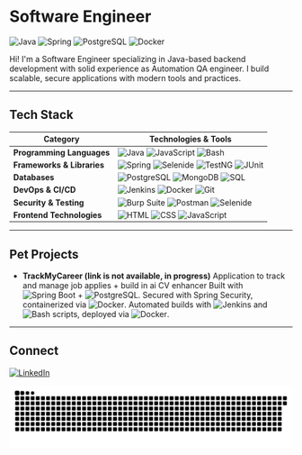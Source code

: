 # Software Engineer

![Java](https://img.shields.io/badge/java-%23ED8B00.svg?style=for-the-badge&logo=openjdk&logoColor=white) ![Spring](https://img.shields.io/badge/spring-%236DB33F.svg?style=for-the-badge&logo=spring&logoColor=white) ![PostgreSQL](https://img.shields.io/badge/postgresql-%23336791.svg?style=for-the-badge&logo=postgresql&logoColor=white) ![Docker](https://img.shields.io/badge/docker-%230db7ed.svg?style=for-the-badge&logo=docker&logoColor=white)

Hi!
I'm a Software Engineer specializing in Java-based backend development with solid experience as Automation QA engineer. 
I build scalable, secure applications with modern tools and practices.

---

## Tech Stack

| **Category**              | **Technologies & Tools**                                                                                                                                       |
|---------------------------|----------------------------------------------------------------------------------------------------------------------------------------------------------------|
| **Programming Languages** | ![Java](https://img.shields.io/badge/java-%23ED8B00.svg?style=flat-square&logo=openjdk&logoColor=white) ![JavaScript](https://img.shields.io/badge/javascript-%23323330.svg?style=flat-square&logo=javascript&logoColor=%23F7DF1E) ![Bash](https://img.shields.io/badge/bash-%23121011.svg?style=flat-square&logo=gnu-bash&logoColor=white) |
| **Frameworks & Libraries**| ![Spring](https://img.shields.io/badge/spring-%236DB33F.svg?style=flat-square&logo=spring&logoColor=white) ![Selenide](https://img.shields.io/badge/selenide-%23FF3E3E.svg?style=flat-square) ![TestNG](https://img.shields.io/badge/testng-%230096D6.svg?style=flat-square) ![JUnit](https://img.shields.io/badge/junit-%2325A162.svg?style=flat-square) |
| **Databases**             | ![PostgreSQL](https://img.shields.io/badge/postgresql-%23336791.svg?style=flat-square&logo=postgresql&logoColor=white) ![MongoDB](https://img.shields.io/badge/mongodb-%2347A248.svg?style=flat-square&logo=mongodb&logoColor=white) ![SQL](https://img.shields.io/badge/sql-%2300758F.svg?style=flat-square) |
| **DevOps & CI/CD**        | ![Jenkins](https://img.shields.io/badge/jenkins-%232C5263.svg?style=flat-square&logo=jenkins&logoColor=white) ![Docker](https://img.shields.io/badge/docker-%230db7ed.svg?style=flat-square&logo=docker&logoColor=white) ![Git](https://img.shields.io/badge/git-%23F05033.svg?style=flat-square&logo=git&logoColor=white) |
| **Security & Testing**     | ![Burp Suite](https://img.shields.io/badge/burp%20suite-%23FF6633.svg?style=flat-square) ![Postman](https://img.shields.io/badge/postman-%23FF6C37.svg?style=flat-square&logo=postman&logoColor=white) ![Selenide](https://img.shields.io/badge/selenide-%23FF3E3E.svg?style=flat-square) |
| **Frontend Technologies** | ![HTML](https://img.shields.io/badge/html-%23E34F26.svg?style=flat-square&logo=html5&logoColor=white) ![CSS](https://img.shields.io/badge/css-%231572B6.svg?style=flat-square&logo=css3&logoColor=white) ![JavaScript](https://img.shields.io/badge/javascript-%23323330.svg?style=flat-square&logo=javascript&logoColor=%23F7DF1E) |


---

## Pet Projects

- **TrackMyCareer (link is not available, in progress)**
  Application to track and manage job applies + build in ai CV enhancer
  Built with ![Spring Boot](https://img.shields.io/badge/spring%20boot-%236DB33F.svg?style=flat-square&logo=spring&logoColor=white) + ![PostgreSQL](https://img.shields.io/badge/postgresql-%23336791.svg?style=flat-square&logo=postgresql&logoColor=white). Secured with Spring Security, containerized via ![Docker](https://img.shields.io/badge/docker-%230db7ed.svg?style=flat-square&logo=docker&logoColor=white). 
  Automated builds with ![Jenkins](https://img.shields.io/badge/jenkins-%232C5263.svg?style=flat-square&logo=jenkins&logoColor=white) and ![Bash](https://img.shields.io/badge/bash-%23121011.svg?style=flat-square&logo=gnu-bash&logoColor=white) scripts, deployed via ![Docker](https://img.shields.io/badge/docker-%230db7ed.svg?style=flat-square&logo=docker&logoColor=white). 
    

---

## Connect

[![LinkedIn](https://img.shields.io/badge/linkedin-%230077B5.svg?style=flat-square&logo=linkedin&logoColor=white)](https://linkedin.com/in/dmytro-lukaniuk-0ba41a231)

<picture>
  <source media="(prefers-color-scheme: dark)" srcset="https://github.com/yourusername/yourusername/blob/output/github-contribution-grid-snake-dark.svg" />
  <source media="(prefers-color-scheme: light)" srcset="https://github.com/yourusername/yourusername/blob/output/github-contribution-grid-snake.svg" />
  <img alt="Snake Animation" src="https://github.com/fromnameimport/fromnameimport/blob/output/github-contribution-grid-snake.svg" />
</picture>
